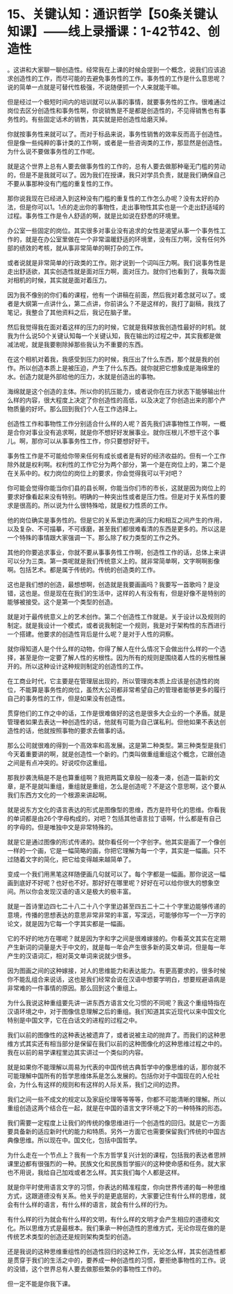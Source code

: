 # 15、关键认知：通识哲学【50条关键认知课】——线上录播课：1-42节42、创造性

。这讲和大家聊一聊创造性。经常我在上课的时候会提到一个概念，说我们应该追求创造性的工作，而尽可能的去避免事务性的工作。事务性的工作是什么意思呢？说的简单一点就是可替代性极强，不说随便抓一个人来就能干嘛。

但是经过一个极短时间内的培训就可以从事的事情，就要事务性的工作。很难通过岗位去区分创造性和事务性啊，你说销售是不是都是创造性的，不见得销售也有事务性的。有些固定话术的销售，其实就是把创造性给磨灭掉。

你就按事务性来就可以了。而对于标品来说，事务性销售的效率反而高于创造性。但是像一些纯粹的事计类的工作啊，或者是一些咨询类的工作，那显然是创造性。为什么说不要做事务性的工作呢。

就是这个世界上总有人要去做事务性的工作的，总有人要去做那种毫无门槛的劳动的，但是不是我就可以了。因为我们在授课，我只对学员负责，就是我们确保自己不要从事那种没有门槛的重复性的工作。

那你说我现在已经进入到这种没有门槛的重复性的工作怎么办呢？没有太好的办法，但是你可以1。1点的走出你的事物性，走出事物性其实也是一个走出舒适域的过程。事务性工作是令人舒适的啊，就是比如说在舒悉的环境里。

办公室一些固定的岗位。其实很多对事业没有追求的女性是渴望从事一个事务性工作的，就是在办公室里做在一个非常温暖舒适的环境里，没有压力啊，没有任何外部的绩效的考核，就从事非常简单的啊打杂的工作。

或者说就是非常简单的行政类的工作。刚才说到一个词叫压力啊。我们说事务性是走出舒适欲，其实创造性就是面对压力啊，面对压力。就你们也看到了，我每次面对相机的时候，其实就是面对着压力。

因为我不像别的你们看的课程，他有一个讲稿在前面，然后我对着念就可以了。或者是大纲第一点讲什么，第二点讲，你前讲么？不是这样的，我打了副稿，我找了笔记，我整合了其他资料之后，我记在脑子里。

然后我觉得我在面对着这样的压力的时候，它就是我释放我创造性最好的时机。就我为什么说50个关键认知每一个关键认知，我在输出的过程之中，其实我都是做减法呢，就是我要剔除掉那些我认为不重要的东西。

在这个相机对着我，我感受到压力的时候，我压出了什么东西，那个就是我的创作。所以创造本质上是被压迫，产生了什么东西。就你就把它想象成是海绵里的水。创造力就是外部给他的压力，水就是创造出的事物。

海绵就是这个创造的主体。所以你的抗压能力，或者说你在压力状态下能够输出什么样的内容，很大程度上决定了你创造性的高低，以及决定了你创造出来的那个产物质量的好坏。那么回到我们个人在工作选择上。

创造性工作和事物性工作分别适合什么样的人呢？首先我们讲事物性工作啊，一概是合你对事业没有追求啊，就是你不想好好发展事业。就你压根儿不想干这个事儿。啊，那你可以从事事务性工作，你只要想好好干。

事务性工作是不可能给你带来任何有成长或者是有好的经济收益的。但有一个工作除外就是权利啊。权利性的工作它分为两个部分，第一个是在岗位上的，第二个是在关系中的。权力岗位的岗位上的要求，你会觉得我可以干对吧？

你可能会觉得你能当你们县的县长啊，你能当你们市的市长，这就是因为岗位上的要求好像看起来没有特别。明确的一种突出性或者是压力性。但是对于关系性的要求是很高的。所以说为什么很特殊哈，就是权力性质的工作。

他的岗位确实是事务性的。但是它的关系里边充满的压力和相互之间产生的作用，以及复杂、不可描摹，不可琢磨，甚至我们都很难看清的东西是更多的。所以这是一个特殊的事情跟大家强调一下。那么除了权力类型的工作之外。

其他的你要追求事业，你就不要从事事务性工作啊，创造性工作的话，总体上来讲可以分为三类。第一类呢就是我们传统意义上的。就非常简单啊，文字啊啊影像啊。包括艺术。都是属于传统的。传统的创造类的工作。

这也是我们想的创造，最想想啊，创造就是我要画画吗？我要写一首歌吗？是没错，这也是。但是现在在我们的生活中，这样的人有没有有，但是好像不是特别的能够被接受。这个是第一个类型的创造。

就是对于最传统意义上的艺术创作。第二个创造性工作就是。关于设计以及规则的制定。就是我设计一个模式，或者说我制定一个规则，我是对于架构性的东西进行一个搭建。他要求的创造性背后是什么呢？是对于人性的洞察。

就你得知道人是个什么样的动物，你得了解人在什么情况下会做出什么样的一个选择，甚至是你一定要了解人性的劣根性。因为所有的规则是围绕着人性的劣根性展开的。所以这种设计这种规则制定的创造性的工作。

在工商业时代，它主要是在管理层出现的，所以管理岗本质上应该是创造性的岗位，不能算是事务性的岗位，虽然大公司都非常希望自己的管理者能够更多的履行自己的事务性的工作，但是如果没有创造性。

贯穿他们的工作之中的话，工作是很难做好的这也是很多大企业的一个矛盾。就是管理者如果去表达一种创造性的话，他就有可能为自己谋私利。但他如果不表达创造性的话，他就按照事物的要求去做事的话。

那么公司就很难的得到一个高效率和高发展。这是第二种类型。第三种类型是我们今天着重要讲的啊，就是创造性一个新的。门类叫做重组重组这个概念，它跟创造之间是有点冲突的。好说哎你这重组。

那我抄袭洗稿是不是也算重组啊？我把两篇文章般一般凑一凑，创造一篇新的文章，是不是就叫重组，重组就是重组，怎么是创造呢？不是这个意思啊，这个要从我们东西方文化的一个根源来讲起啊。

就是说东方文化的语言表达的形式是图像型的思维，西方是符号化的思维。你看我的单词都是由26个字母构成的，对吧？包括其他语言拉丁语啊，什么都是有自己的字母的。但是唯独中文是非常特殊的。

就是它是通过图像的形式传递的。就你看任何一个字创字。他其实是画了一个像创一样的一个画，它是一幅简略的画，你把它理解为每一个字，其实是一幅画。只不过随着文字的简化，把它给变得越来越简单了。

变成一个我们用黑笔这样随便画几句就可以了。每个字都是一幅画。那你说这一幅画到底好不好呢？也好也不好。那好好在哪里呢？好好在可以给你很大的想象空间。所以你会发现汉语的语义是极大的极丰富。

就是一首诗里边四七二十八二十八个字里边甚至四五二十二十个字里边能够传递的意境，传播的思想表达的意思非常非常的丰富，写深远，可能够你写一个一万字的论文，就是因为它每一个字其实都是一幅画。

它的不好的地方在哪呢？就是因为字和字之间是很难嫁接的。你看英文其实在定期产生新词的词量是大于中文的，就是每一年会产生很多新的英文单词，但是每一年产生的汉语词汇，相对英文单词来说就少很多。

因为图画之间的这种嫁接，对人的思维能力和表达能力。有更高要求的，很多时候你不能乱组合来说话，这也是我们经常会说在汉语中想要学明白，想要规避语病是非常难的一件事情的原因。那么回到这个重组上。

为什么我说这种重组要先讲一讲东西方语言文化习惯的不同呢？我这个重组特指在汉语环境之中，对于图像信息理解之后的重组。我们知道其实近现代以来中国文化特别是中国文字，它在白话文的进程的过程之中。

我们以前的图像性的这种表达被遗弃了，或者说被主动的抛弃了。而我们的这种思维方式其实还有相当部分是保留在我们以前的这种图像化的这种思维过程之中的。我在以前的易学课程里边其实讲过一个类似的内容。

就是如果你不能理解以周易为代表的中国传统古典哲学中的像思维的话，那你就不可能理解中国所有的哲学思维体系是怎么发展的。包括你对于中国现在的人伦社会，为什么有这样的规则和有这样的人际关系，我们之间的边界。

我们之间一些不成文的规定以及家庭伦理等等等等，你都不可能清晰的理解。所以重组创造这两个结合在一起，就是在中国的语言文字环境之下的一种特殊的形态。

我们需要一定程度上让我们的传统的像思维进行一个创造性的回归。就是它一方面要具备新的适应新时代的能力和特质。另外一方面它也需要保留我们传统的中国古典像思维。所以现在中。国文化，包括中国哲学。

为什么走在一个节点上？我有一个东方哲学复兴计划的课程，包括我的表达者思辨课里边都有很强烈的一种。民族文化和民族哲学振兴的这种使命感和任务。就大家也不用说，我给自己加戏或者怎么样。其实我们每个人都是这样。

就是你平时使用语言文字的习惯，你表达的精准程度，你向世界传递的每一种思维方式，这跟道德没有关系。他关乎的是更底层的，大家要记住有什么样的思维，就会有什么样的语言，有什么样的语言，就会有什么样的行为。

有什么样的行为就会有什么样的文明，有什么样的文明才会产生相应的道德和文化。所以思维方式是最根本。我们秉承一种创造性的思维方式，无论你现在做的是传统艺术类型的创造还是规则架构类型的创造。

还是我说的这种思维重组性的创造性回归的这种工作，无论怎么样，其实创造性都是贯穿于我们的生活之中的，要养成一种创造性的习惯，要拒绝事物性的工作。说的没错，这个世界总有人要去做那些繁杂的事物性工作的。

但一定不能是你我下课。